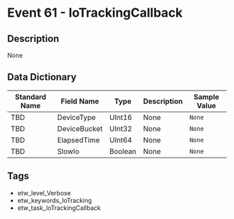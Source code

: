 # Event 61 - IoTrackingCallback

## Description
None

## Data Dictionary
|Standard Name|Field Name|Type|Description|Sample Value|
|---|---|---|---|---|
|TBD|DeviceType|UInt16|None|`None`|
|TBD|DeviceBucket|UInt32|None|`None`|
|TBD|ElapsedTime|UInt64|None|`None`|
|TBD|SlowIo|Boolean|None|`None`|

## Tags
* etw_level_Verbose
* etw_keywords_IoTracking
* etw_task_IoTrackingCallback